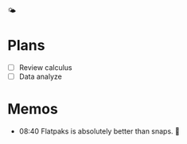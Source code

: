 🌤️

# Plans

- [ ] Review calculus
- [ ] Data analyze

# Memos

- 08:40 Flatpaks is absolutely better than snaps. 🤔
